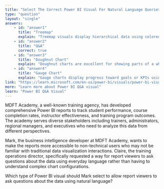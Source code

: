 ```yaml
---
title: "Select The Correct Power BI Visual For Natural Language Queries"
type: "question"
layout: "single"
answers:
    - id: "answer1"
      title: "Treemap"
      explain: "Treemap visuals display hierarchical data using colored rectangles. While useful for showing proportional relationships, they do not support natural language query capabilities."
    - id: "answer2"
      title: "Q&A"
      correct: true
    - id: "answer3"
      title: "Doughnut Chart"
      explain: "Doughnut charts are excellent for showing parts of a whole relationship, similar to pie charts. They do not provide natural language query functionality."
    - id: "answer4"
      title: "Gauge Chart"
      explain: "Gauge charts display progress toward goals or KPIs using a semi-circular gauge visualization. They do not support natural language interactions."
link: "https://learn.microsoft.com/en-us/power-bi/visuals/power-bi-visualization-q-and-a"
more: "Learn more about Power BI Q&A visual"
learn: "Power BI Q&A Visual"
---
```

MDFT Academy, a well-known training agency, has developed comprehensive Power BI reports to track student performance, course completion rates, instructor effectiveness, and training program outcomes. The academy serves diverse stakeholders including trainers, administrators, regional managers, and executives who need to analyze this data from different perspectives.

Mark, the business intelligence developer at MDFT Academy, wants to make the reports more accessible to non-technical users who may not be familiar with traditional data visualization interactions. Claire, the training operations director, specifically requested a way for report viewers to ask questions about the data using everyday language rather than having to understand complex chart configurations.

Which type of Power BI visual should Mark select to allow report viewers to ask questions about the data using natural language?